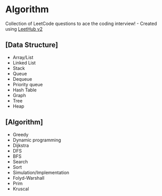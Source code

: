 # Algorithm
Collection of LeetCode questions to ace the coding interview! - Created using [LeetHub v2](https://github.com/arunbhardwaj/LeetHub-2.0)

## [Data Structure] 
- Array/List
- Linked List
- Stack
- Queue
- Dequeue
- Priority queue
- Hash Table
- Graph
- Tree
- Heap

## [Algorithm]
- Greedy
- Dynamic programming
- Dijkstra
- DFS
- BFS
- Search
- Sort
- Simulation/Implementation
- Folyd-Warshall
- Prim
- Kruscal
